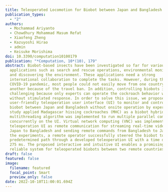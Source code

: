 ```yaml
---
title: Teleoperated Locomotion for Biobot between Japan and Bangladesh
publication_types:
  - "2"
authors:
  - Mochammad Ariyanto
  - Chowdhury Mohammad Masum Refat
  - Xiaofeng Zheng
  - Kazuyoshi Hirao
  - admin
  - Keisuke Morishima
doi: 10.3390/computation10100179
publication: "*Computation, 10*(10), 179"
abstract: Biobot-based insects have been investigated so far for various
  applications such as search and rescue operations, environmental monitoring,
  and discovering the environment. These applications need a strong
  international collaboration to complete the tasks. However, during the
  COVID-19 pandemic, most people could not easily move from one country to
  another because of the travel ban. In addition, controlling biobots is
  challenging because only experts can operate the cockroach behavior with and
  without stimulated response. In order to solve this issue, we proposed a
  user-friendly teleoperation user interface (UI) to monitor and control the
  biobot between Japan and Bangladesh without onsite operation by experts. This
  study applied Madagascar hissing cockroaches (MHC) as a biobot hybrid robot. A
  multithreading algorithm was implemented to run multiple parallel computations
  concurrently on the UI. Virtual network computing (VNC) was implemented on the
  teleoperation UI as remote communication for streaming real-time video from
  Japan to Bangladesh and sending remote commands from Bangladesh to Japan. In
  the experiments, a remote operator successfully steered the biobot to follow a
  predetermined path through a developed teleoperation UI with a time delay of
  275 ms. The proposed interactive and intuitive UI enables a promising and
  reliable system for teleoperated biobots between two remote countries.
draft: false
featured: false
image:
  filename: featured
  focal_point: Smart
  preview_only: false
date: 2022-10-10T11:00:01.694Z
---
```

